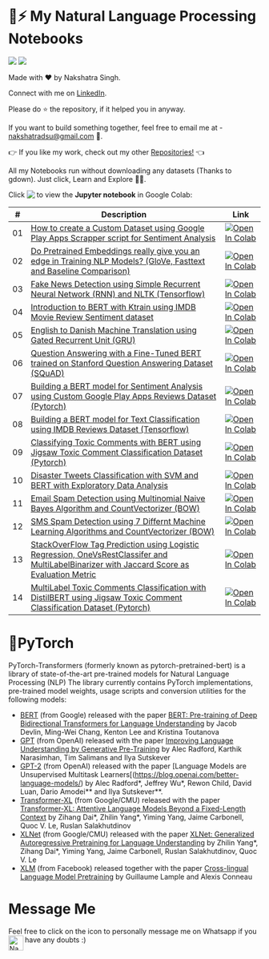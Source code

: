 # 🤖⚡ My Natural Language Processing Notebooks
[![](https://img.shields.io/badge/Nakshatra-Singh-brightgreen.svg?colorB=ff0000)](https://nakshatrasinghh-io.vercel.app/) [![](https://img.shields.io/hexpm/l/plug)](https://github.com/nakshatrasinghh/Natural-Language-Processing/blob/master/LICENSE)

Made with ❤️ by Nakshatra Singh.

Connect with me on [LinkedIn](https://www.linkedin.com/in/nakshatrasinghh/).

Please do ⭐ the repository, if it helped you in anyway.

If you want to build something together, feel free to email me at - nakshatradsu@gmail.com 📧.

👉 If you like my work, check out my other [Repositories!](https://github.com/nakshatrasinghh?tab=repositories) 👈

All my Notebooks run without downloading any datasets (Thanks to gdown). Just click, Learn and Explore 🔭🤗.

Click <img src="https://colab.research.google.com/assets/colab-badge.svg" align="top"> to view the **Jupyter notebook** in Google Colab:

\# | Description | Link
--- | --- | ---
01 | [How to create a Custom Dataset using Google Play Apps Scrapper script for Sentiment Analysis](https://github.com/nakshatrasinghh/Natural-Language-Processing/blob/master/Custom_Dataset_Sentiment.ipynb) | [![Open In Colab](https://colab.research.google.com/assets/colab-badge.svg)](https://colab.research.google.com/github/nakshatrasinghh/Natural-Language-Processing/blob/master/Custom_Dataset_Sentiment.ipynb)
02 | [Do Pretrained Embeddings really give you an edge in Training NLP Models? (GloVe, Fasttext and Baseline Comparison)](https://github.com/nakshatrasinghh/Natural-Language-Processing/blob/master/Do_Embeddings_Give_You_An_Edge.ipynb) | [![Open In Colab](https://colab.research.google.com/assets/colab-badge.svg)](https://colab.research.google.com/github/nakshatrasinghh/Natural-Language-Processing/blob/master/Do_Embeddings_Give_You_An_Edge.ipynb)
03 | [Fake News Detection using Simple Recurrent Neural Network (RNN) and NLTK (Tensorflow)](https://github.com/nakshatrasinghh/Natural-Language-Processing/blob/master/Fake_News_Detection%2BRNN.ipynb) | [![Open In Colab](https://colab.research.google.com/assets/colab-badge.svg)](https://colab.research.google.com/github/nakshatrasinghh/Natural-Language-Processing/blob/master/Fake_News_Detection%2BRNN.ipynb)
04 | [Introduction to BERT with Ktrain using IMDB Movie Review Sentiment dataset](https://github.com/nakshatrasinghh/Natural-Language-Processing/blob/master/KTrain%2BBERT.ipynb) | [![Open In Colab](https://colab.research.google.com/assets/colab-badge.svg)](https://colab.research.google.com/github/nakshatrasinghh/Natural-Language-Processing/blob/master/KTrain%2BBERT.ipynb)
05 | [English to Danish Machine Translation using Gated Recurrent Unit (GRU)](https://github.com/nakshatrasinghh/Natural-Language-Processing/blob/master/Machine_Translation_using_GRUs.ipynb) | [![Open In Colab](https://colab.research.google.com/assets/colab-badge.svg)](https://colab.research.google.com/github/nakshatrasinghh/Natural-Language-Processing/blob/master/Machine_Translation_using_GRUs.ipynb)
06 | [Question Answering with a Fine-Tuned BERT trained on Stanford Question Answering Dataset (SQuAD)](https://github.com/nakshatrasinghh/Natural-Language-Processing/blob/master/Question_Answering_with_BERT.ipynb) | [![Open In Colab](https://colab.research.google.com/assets/colab-badge.svg)](https://colab.research.google.com/github/nakshatrasinghh/Natural-Language-Processing/blob/master/Question_Answering_with_BERT.ipynb)
07 | [Building a BERT model for Sentiment Analysis using Custom Google Play Apps Reviews Dataset (Pytorch)](https://github.com/nakshatrasinghh/Natural-Language-Processing/blob/master/Sentiment_Analysis_with_BERT.ipynb) | [![Open In Colab](https://colab.research.google.com/assets/colab-badge.svg)](https://colab.research.google.com/github/nakshatrasinghh/Natural-Language-Processing/blob/master/Sentiment_Analysis_with_BERT.ipynb)
08 | [Building a BERT model for Text Classification using IMDB Reviews Dataset (Tensorflow)](https://github.com/nakshatrasinghh/Natural-Language-Processing/blob/master/Text_Classification_BERT%2BTF.ipynb) | [![Open In Colab](https://colab.research.google.com/assets/colab-badge.svg)](https://colab.research.google.com/github/nakshatrasinghh/Natural-Language-Processing/blob/master/Text_Classification_BERT%2BTF.ipynb)
09 | [Classifying Toxic Comments with BERT using Jigsaw Toxic Comment Classification Dataset (Pytorch)](https://github.com/nakshatrasinghh/Natural-Language-Processing/blob/master/Toxic_Comment_Classification%2BBERT.ipynb) | [![Open In Colab](https://colab.research.google.com/assets/colab-badge.svg)](https://colab.research.google.com/github/nakshatrasinghh/Natural-Language-Processing/blob/master/Toxic_Comment_Classification%2BBERT.ipynb)
10 | [Disaster Tweets Classification with SVM and BERT with Exploratory Data Analysis](https://github.com/nakshatrasinghh/Natural-Language-Processing/blob/master/Disaster_Tweets_Classification_with_SVM_and_BERT.ipynb) | [![Open In Colab](https://colab.research.google.com/assets/colab-badge.svg)](https://colab.research.google.com/github/nakshatrasinghh/Natural-Language-Processing/blob/master/Disaster_Tweets_Classification_with_SVM_and_BERT.ipynb)
11 | [Email Spam Detection using Multinomial Naive Bayes Algorithm and CountVectorizer (BOW)](https://github.com/nakshatrasinghh/Natural-Language-Processing/blob/master/Email_Spam_Detection.ipynb) | [![Open In Colab](https://colab.research.google.com/assets/colab-badge.svg)](https://colab.research.google.com/github/nakshatrasinghh/Natural-Language-Processing/blob/master/Email_Spam_Detection.ipynb)
12 | [SMS Spam Detection using 7 Differnt Machine Learning Algorithms and CountVectorizer (BOW)](https://github.com/nakshatrasinghh/Natural-Language-Processing/blob/master/Spam_Detection_with_7_ML_Algorithms.ipynb) | [![Open In Colab](https://colab.research.google.com/assets/colab-badge.svg)](https://colab.research.google.com/github/nakshatrasinghh/Natural-Language-Processing/blob/master/Spam_Detection_with_7_ML_Algorithms.ipynb)
13 | [StackOverFlow Tag Prediction using Logistic Regression, OneVsRestClassifer and MultiLabelBinarizer with Jaccard Score as Evaluation Metric](https://github.com/nakshatrasinghh/Natural-Language-Processing/blob/master/Multi_Label_Text_Classification.ipynb) | [![Open In Colab](https://colab.research.google.com/assets/colab-badge.svg)](https://colab.research.google.com/github/nakshatrasinghh/Natural-Language-Processing/blob/master/Multi_Label_Text_Classification.ipynb)
14 | [MultiLabel Toxic Comments Classification with DistilBERT using Jigsaw Toxic Comment Classification Dataset (Pytorch)](https://github.com/nakshatrasinghh/Natural-Language-Processing/blob/master/Toxic_Comment_Classification%2BBERT.ipynb) | [![Open In Colab](https://colab.research.google.com/assets/colab-badge.svg)](https://colab.research.google.com/github/nakshatrasinghh/Natural-Language-Processing/blob/master/Toxic_Comment_Classification%2BBERT.ipynb)


# 👾PyTorch
PyTorch-Transformers (formerly known as pytorch-pretrained-bert) is a library of state-of-the-art pre-trained models for Natural Language Processing (NLP)
The library currently contains PyTorch implementations, pre-trained model weights, usage scripts and conversion utilities for the following models:
- [BERT](https://github.com/google-research/bert) (from Google) released with the paper [BERT: Pre-training of Deep Bidirectional Transformers for Language Understanding](https://arxiv.org/abs/1810.04805) by Jacob Devlin, Ming-Wei Chang, Kenton Lee and Kristina Toutanova
- [GPT](https://github.com/openai/finetune-transformer-lm) (from OpenAI) released with the paper [Improving Language Understanding by Generative Pre-Training](https://blog.openai.com/language-unsupervised/) by Alec Radford, Karthik Narasimhan, Tim Salimans and Ilya Sutskever
- [GPT-2](https://blog.openai.com/better-language-models/) (from OpenAI) released with the paper [Language Models are Unsupervised Multitask Learners[(https://blog.openai.com/better-language-models/) by Alec Radford*, Jeffrey Wu*, Rewon Child, David Luan, Dario Amodei** and Ilya Sutskever**.
- [Transformer-XL](https://github.com/kimiyoung/transformer-xl) (from Google/CMU) released with the paper [Transformer-XL: Attentive Language Models Beyond a Fixed-Length Context](https://arxiv.org/abs/1901.02860) by Zihang Dai*, Zhilin Yang*, Yiming Yang, Jaime Carbonell, Quoc V. Le, Ruslan Salakhutdinov
- [XLNet](https://github.com/zihangdai/xlnet/) (from Google/CMU) released with the paper [XLNet: Generalized Autoregressive Pretraining for Language Understanding](https://arxiv.org/abs/1906.08237) by Zhilin Yang*, Zihang Dai*, Yiming Yang, Jaime Carbonell, Ruslan Salakhutdinov, Quoc V. Le
- [XLM](https://github.com/facebookresearch/XLM/) (from Facebook) released together with the paper [Cross-lingual Language Model Pretraining](https://arxiv.org/abs/1901.07291) by Guillaume Lample and Alexis Conneau
![]()

# Message Me
Feel free to click on the icon to personally message me on Whatsapp if you have any doubts :)
</a>
<a href="https://wa.link/8bt67v">
  <img align="left" alt="Nakshatra's Whatsapp" width="30px" src="https://image.flaticon.com/icons/svg/785/785767.svg" />
</a>
